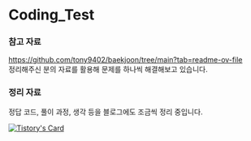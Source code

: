 # Coding_Test

### 참고 자료
https://github.com/tony9402/baekjoon/tree/main?tab=readme-ov-file <br>
정리해주신 분의 자료를 활용해 문제를 하나씩 해결해보고 있습니다.

### 정리 자료
정답 코드, 풀이 과정, 생각 등을 블로그에도 조금씩 정리 중입니다.

[![Tistory's Card](https://github-readme-tistory-card.vercel.app/api?name=paradise999&postId=38&theme=default)](https://paradise999.tistory.com)
